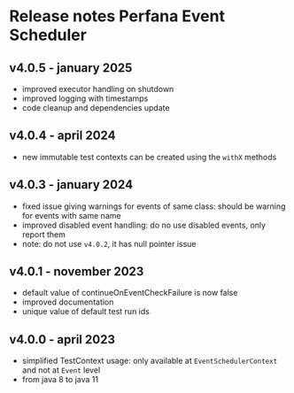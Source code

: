 # Release notes Perfana Event Scheduler

## v4.0.5 - january 2025
* improved executor handling on shutdown
* improved logging with timestamps
* code cleanup and dependencies update

## v4.0.4 - april 2024
* new immutable test contexts can be created using the `withX` methods

## v4.0.3 - january 2024
* fixed issue giving warnings for events of same class: should be warning for events with same name
* improved disabled event handling: do no use disabled events, only report them
* note: do not use `v4.0.2`, it has null pointer issue

## v4.0.1 - november 2023
* default value of continueOnEventCheckFailure is now false
* improved documentation
* unique value of default test run ids

## v4.0.0 - april 2023 
* simplified TestContext usage: only available at `EventSchedulerContext` and not at `Event` level
* from java 8 to java 11
